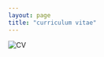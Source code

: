 ```yaml
---
layout: page
title: "curriculum vitae"
---
```


![CV](https://raw.githubusercontent.com/badetitou/AltaCV/master/cv.png)

